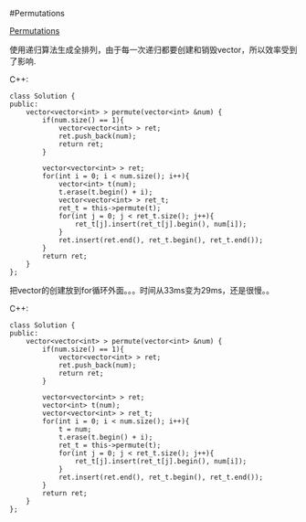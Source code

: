 ﻿#Permutations 

[Permutations](https://leetcode.com/problems/permutations/ "Permutations")

使用递归算法生成全排列，由于每一次递归都要创建和销毁vector，所以效率受到了影响.

C++:

    class Solution {
    public:
        vector<vector<int> > permute(vector<int> &num) {
            if(num.size() == 1){
                vector<vector<int> > ret;
                ret.push_back(num);
                return ret;
            }
    
            vector<vector<int> > ret;
            for(int i = 0; i < num.size(); i++){
                vector<int> t(num);
                t.erase(t.begin() + i);
                vector<vector<int> > ret_t;
                ret_t = this->permute(t);
                for(int j = 0; j < ret_t.size(); j++){
                    ret_t[j].insert(ret_t[j].begin(), num[i]);
                }
                ret.insert(ret.end(), ret_t.begin(), ret_t.end());
            }
            return ret;
        }
    };

把vector的创建放到for循环外面。。。时间从33ms变为29ms，还是很慢。。

C++:

    class Solution {
    public:
        vector<vector<int> > permute(vector<int> &num) {
            if(num.size() == 1){
                vector<vector<int> > ret;
                ret.push_back(num);
                return ret;
            }
    
            vector<vector<int> > ret;
            vector<int> t(num);
            vector<vector<int> > ret_t;
            for(int i = 0; i < num.size(); i++){
                t = num;
                t.erase(t.begin() + i);
                ret_t = this->permute(t);
                for(int j = 0; j < ret_t.size(); j++){
                    ret_t[j].insert(ret_t[j].begin(), num[i]);
                }
                ret.insert(ret.end(), ret_t.begin(), ret_t.end());
            }
            return ret;
        }
    };